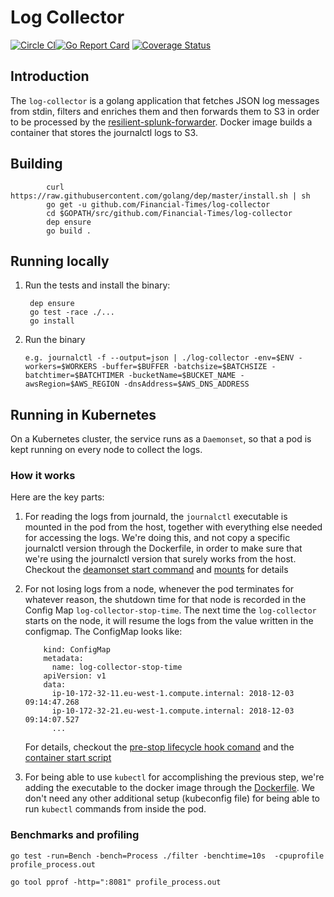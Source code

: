 # Log Collector

[![Circle CI](https://circleci.com/gh/Financial-Times/log-collector/tree/master.png?style=shield)](https://circleci.com/gh/Financial-Times/log-collector/tree/master)[![Go Report Card](https://goreportcard.com/badge/github.com/Financial-Times/log-collector)](https://goreportcard.com/report/github.com/Financial-Times/log-collector) [![Coverage Status](https://coveralls.io/repos/github/Financial-Times/log-collector/badge.svg)](https://coveralls.io/github/Financial-Times/log-collector)

## Introduction
The `log-collector` is a golang application that fetches JSON log messages from stdin, filters and enriches them and then forwards them to S3 in order to be processed by
the [resilient-splunk-forwarder](https://github.com/Financial-Times/resilient-splunk-forwarder).
Docker image builds a container that stores the journalctl logs to S3.

## Building
```
        curl https://raw.githubusercontent.com/golang/dep/master/install.sh | sh
        go get -u github.com/Financial-Times/log-collector
        cd $GOPATH/src/github.com/Financial-Times/log-collector
        dep ensure
        go build .
```

## Running locally

1. Run the tests and install the binary:

        dep ensure
        go test -race ./...
        go install

2. Run the binary
    ```
    e.g. journalctl -f --output=json | ./log-collector -env=$ENV -workers=$WORKERS -buffer=$BUFFER -batchsize=$BATCHSIZE -batchtimer=$BATCHTIMER -bucketName=$BUCKET_NAME -awsRegion=$AWS_REGION -dnsAddress=$AWS_DNS_ADDRESS
    ```

## Running in Kubernetes
On a Kubernetes cluster, the service runs as a `Daemonset`, so that a pod is kept running on every node to collect the logs.

### How it works

Here are the key parts:

1. For reading the logs from journald, the `journalctl` executable is mounted in the pod from the host, together with everything else needed for accessing the logs.
   We're doing this, and not copy a specific journalctl version through the Dockerfile, in order to make sure that we're using the journalctl version that surely works from the host.
   Checkout the [deamonset start command](helm/log-collector/templates/daemonset.yaml#L84) and [mounts](helm/log-collector/templates/daemonset.yaml#L101) for details
1. For not losing logs from a node, whenever the pod terminates for whatever reason, the shutdown time for that node is recorded in the Config Map `log-collector-stop-time`.
    The next time the `log-collector` starts on the node, it will resume the logs from the value written in the configmap.
    The ConfigMap looks like:

           kind: ConfigMap
           metadata:
             name: log-collector-stop-time
           apiVersion: v1
           data:
             ip-10-172-32-11.eu-west-1.compute.internal: 2018-12-03 09:14:47.268
             ip-10-172-32-21.eu-west-1.compute.internal: 2018-12-03 09:14:07.527
             ...

    For details, checkout the [pre-stop lifecycle hook comand](helm/log-collector/templates/daemonset.yaml#L87) and the [container start script](helm/log-collector/templates/daemonset.yaml#L76)
1. For being able to use `kubectl` for accomplishing the previous step, we're adding the executable to the docker image through the [Dockerfile](Dockerfile#L36).
    We don't need any other additional setup (kubeconfig file) for being able to run `kubectl` commands from inside the pod.

### Benchmarks and profiling

`go test -run=Bench -bench=Process ./filter -benchtime=10s  -cpuprofile profile_process.out`

`go tool pprof -http=":8081" profile_process.out`
